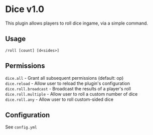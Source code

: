 # Dice v1.0 #
This plugin allows players to roll dice ingame, via a simple command.

## Usage ##
`/roll [count] [d<sides>]`

## Permissions ##
`dice.all` - Grant all subsequent permissions (default: op)    
`dice.reload` - Allow user to reload the plugin's configuration    
`dice.roll.broadcast` - Broadcast the results of a player's roll    
`dice.roll.multiple` - Allow user to roll a custom number of dice    
`dice.roll.any` - Allow user to roll custom-sided dice

## Configuration ##
See `config.yml`